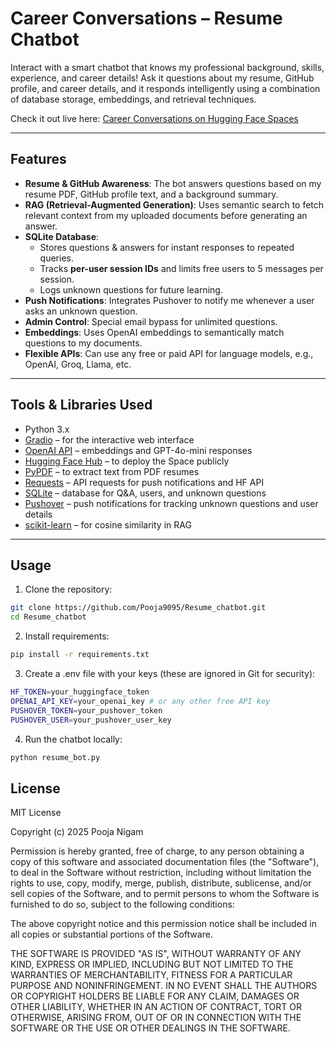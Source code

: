 # Career Conversations – Resume Chatbot

Interact with a smart chatbot that knows my professional background, skills, experience, and career details! Ask it questions about my resume, GitHub profile, and career details, and it responds intelligently using a combination of database storage, embeddings, and retrieval techniques.  

Check it out live here: [Career Conversations on Hugging Face Spaces](https://huggingface.co/spaces/Pooja-Nigam/Career_Conversation)

---

## Features

- **Resume & GitHub Awareness**: The bot answers questions based on my resume PDF, GitHub profile text, and a background summary.  
- **RAG (Retrieval-Augmented Generation)**: Uses semantic search to fetch relevant context from my uploaded documents before generating an answer.  
- **SQLite Database**:  
  - Stores questions & answers for instant responses to repeated queries.
  - Tracks **per-user session IDs** and limits free users to 5 messages per session.  
  - Logs unknown questions for future learning.  
- **Push Notifications**: Integrates Pushover to notify me whenever a user asks an unknown question.  
- **Admin Control**: Special email bypass for unlimited questions.  
- **Embeddings**: Uses OpenAI embeddings to semantically match questions to my documents.
- **Flexible APIs**: Can use any free or paid API for language models, e.g., OpenAI, Groq, Llama, etc.    

---

## Tools & Libraries Used

- Python 3.x  
- [Gradio](https://gradio.app/) – for the interactive web interface  
- [OpenAI API](https://platform.openai.com/) – embeddings and GPT-4o-mini responses  
- [Hugging Face Hub](https://huggingface.co/) – to deploy the Space publicly  
- [PyPDF](https://pypi.org/project/pypdf/) – to extract text from PDF resumes  
- [Requests](https://pypi.org/project/requests/) – API requests for push notifications and HF API  
- [SQLite](https://www.sqlite.org/index.html) – database for Q&A, users, and unknown questions  
- [Pushover](https://pushover.net/) – push notifications for tracking unknown questions and user details  
- [scikit-learn](https://scikit-learn.org/stable/modules/generated/sklearn.metrics.pairwise.cosine_similarity.html) – for cosine similarity in RAG  

---

## Usage

1. Clone the repository:  
```bash
git clone https://github.com/Pooja9095/Resume_chatbot.git
cd Resume_chatbot
```
2. Install requirements:  
```bash
pip install -r requirements.txt
```
3. Create a .env file with your keys (these are ignored in Git for security):
```bash
HF_TOKEN=your_huggingface_token
OPENAI_API_KEY=your_openai_key # or any other free API key
PUSHOVER_TOKEN=your_pushover_token
PUSHOVER_USER=your_pushover_user_key
```
4. Run the chatbot locally:
```bash
python resume_bot.py
```
## License

MIT License  

Copyright (c) 2025 Pooja Nigam  

Permission is hereby granted, free of charge, to any person obtaining a copy
of this software and associated documentation files (the "Software"), to deal
in the Software without restriction, including without limitation the rights
to use, copy, modify, merge, publish, distribute, sublicense, and/or sell
copies of the Software, and to permit persons to whom the Software is
furnished to do so, subject to the following conditions:  

The above copyright notice and this permission notice shall be included in all
copies or substantial portions of the Software.  

THE SOFTWARE IS PROVIDED "AS IS", WITHOUT WARRANTY OF ANY KIND, EXPRESS OR
IMPLIED, INCLUDING BUT NOT LIMITED TO THE WARRANTIES OF MERCHANTABILITY,
FITNESS FOR A PARTICULAR PURPOSE AND NONINFRINGEMENT. IN NO EVENT SHALL THE
AUTHORS OR COPYRIGHT HOLDERS BE LIABLE FOR ANY CLAIM, DAMAGES OR OTHER
LIABILITY, WHETHER IN AN ACTION OF CONTRACT, TORT OR OTHERWISE, ARISING FROM,
OUT OF OR IN CONNECTION WITH THE SOFTWARE OR THE USE OR OTHER DEALINGS IN THE
SOFTWARE.

